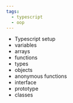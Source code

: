 ```yaml
---
tags:
  - typescript
  - oop
---
```

- Typescript setup
- variables
- arrays
- functions
- types
- objects
- anonymous functions
- interface
- prototype
- classes